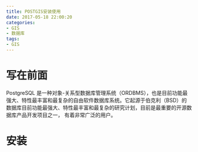```yaml
---
title: POSTGIS安装使用
date: 2017-05-18 22:00:20
categories:
- GIS
- 数据库
tags: 
- GIS
---
```


# 写在前面

PostgreSQL 是一种对象-关系型数据库管理系统（ORDBMS），也是目前功能最强大、特性最丰富和最复杂的自由软件数据库系统。它起源于伯克利（BSD）的数据库目前功能最强大、特性最丰富和最复杂的研究计划，目前是最重要的开源数据库产品开发项目之一， 有着非常广泛的用户。

<!--more-->

# 安装
